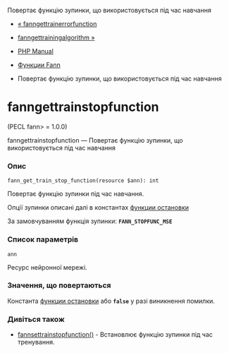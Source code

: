 Повертає функцію зупинки, що використовується під час навчання

-   [« fanngettrainerrorfunction](function.fann-get-train-error-function.html)
    
-   [fanngettrainingalgorithm »](function.fann-get-training-algorithm.html)
    
-   [PHP Manual](index.html)
    
-   [Функции Fann](ref.fann.html)
    
-   Повертає функцію зупинки, що використовується під час навчання
    

# fanngettrainstopfunction

(PECL fann> = 1.0.0)

fanngettrainstopfunction — Повертає функцію зупинки, що використовується під час навчання

### Опис

```methodsynopsis
fann_get_train_stop_function(resource $ann): int
```

Повертає функцію зупинки під час навчання.

Опції зупинки описані далі в константах [функции остановки](fann.constants.html#constants.fann-stopfunc)

За замовчуванням функція зупинки: **`FANN_STOPFUNC_MSE`**

### Список параметрів

`ann`

Ресурс нейронної мережі.

### Значення, що повертаються

Константа [функции остановки](fann.constants.html#constants.fann-stopfunc) або **`false`** у разі виникнення помилки.

### Дивіться також

-   [fannsettrainstopfunction()](function.fann-set-train-stop-function.html) - Встановлює функцію зупинки під час тренування.